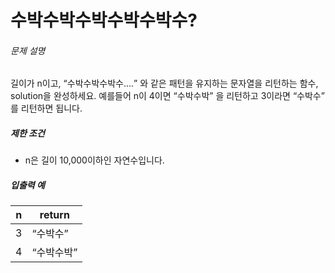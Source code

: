 # 수박수박수박수박수박수?

<h6>문제 설명</h6>
<p>
길이가 n이고,
<q>수박수박수박수....</q>
와 같은 패턴을 유지하는 문자열을 리턴하는 함수, solution을 완성하세요. 예를들어 n이 4이면
<q>수박수박</q>
을 리턴하고 3이라면
<q>수박수</q>
를 리턴하면 됩니다.
</p>

<h5>제한 조건</h5>

<ul>
    <li>n은 길이 10,000이하인 자연수입니다.</li>
</ul>

<h5>입출력 예</h5>
<table>
    <thead>
        <tr>
            <th>n</th>
            <th>return</th>
        </tr>
    </thead>
    <tbody>
        <tr>
            <td>3</td>
            <td>
                <q>수박수</q>
            </td>
        </tr>
        <tr>
            <td>4</td>
            <td>
                <q>수박수박</q>
            </td>
        </tr>
    </tbody>
</table>